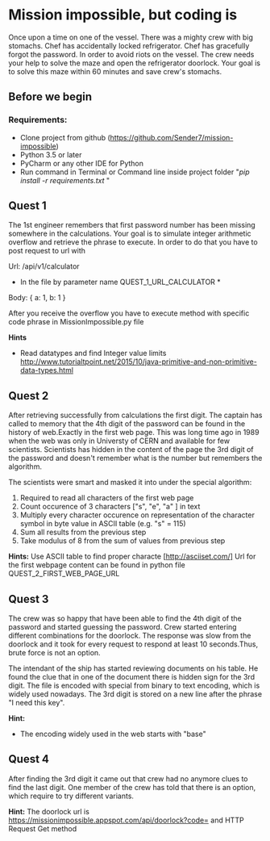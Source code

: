 # Mission impossible, but coding is  

 
Once upon a time on one of the vessel. There was a mighty crew with big stomachs. Chef has accidentally locked refrigerator. Chef has gracefully forgot the password. In order to avoid riots on the vessel. The crew needs your help to solve the maze and open the refrigerator doorlock. Your goal is to solve this maze within 60 minutes and save crew's stomachs.

## Before we begin

### Requirements:

- Clone project from github (https://github.com/Sender7/mission-impossible)
- Python 3.5 or later 
- PyCharm or any other IDE for Python
- Run command in Terminal or Command line inside project folder "*pip install -r requirements.txt*
"

## Quest 1

The 1st engineer remembers that first password number has been missing somewhere in the calculations. Your goal is to simulate integer arithmetic overflow and retrieve the phrase to execute. In order to do that you have to post request to url  with 

Url: /api/v1/calculator
* In the file by parameter name QUEST_1_URL_CALCULATOR *

Body:
{ a: 1, b: 1 }

After you receive the overflow you have to execute method with specific code phrase in MissionImpossible.py file
 
**Hints**
- Read datatypes and find Integer value limits http://www.tutorialtpoint.net/2015/10/java-primitive-and-non-primitive-data-types.html

## Quest 2

After retrieving successfully from calculations the first digit. The captain has called to memory that the 4th digit of the password can be found in the history of web.Exactly in the first web page. This was long time ago in 1989 when the web was only in Universty of CERN and available for few scientists. Scientists has hidden in the content of the page the 3rd digit of the password and doesn't remember what is the number but remembers the algorithm. 

The scientists were smart and masked it into under the special algorithm:

1. Required to read all characters of the first web page
2. Count occurence of 3 characters ["s", "e", "a" ] in text
3. Multiply every character occurence on representation of the character symbol in byte value in ASCII table (e.g. "s" = 115)
4. Sum all results from the previous step
5. Take modulus of 8 from the sum of values from previous step

**Hints:** 
Use ASCII table to find proper characte [http://asciiset.com/]
Url for the first webpage content can be found in python file  QUEST_2_FIRST_WEB_PAGE_URL

## Quest 3 

The crew was so happy that have been able to find the 4th digit of the password and started guessing the password. Crew started entering different combinations for the doorlock. The response was slow from the doorlock and it took for every request to respond at least 10 seconds.Thus, brute force is not an option. 

The intendant of the ship has started reviewing documents on his table. He found the clue that in one of the document there is hidden sign for the 3rd digit. The file is encoded with special from binary to text encoding, which is widely used nowadays. The  3rd digit  is stored on a new line after the phrase "I need this key". 

**Hint:** 
- The encoding widely used in the web starts with "base" 


## Quest 4

After finding the 3rd digit it came out that crew had no anymore clues to find the last digit. One member of the crew has told that there is an option, which require to try different variants.
 
**Hint:** The doorlock url is https://missionimpossible.appspot.com/api/doorlock?code= and HTTP Request Get method


